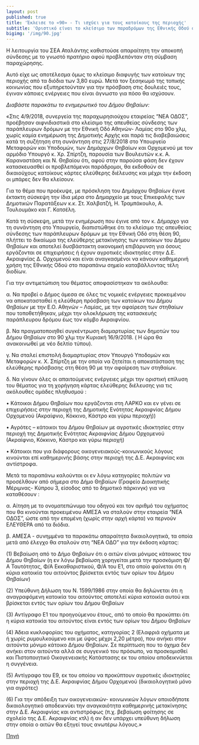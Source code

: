 ```yaml
---
layout: post
published: true
title: 'Έκλεισε το «90» - Τι ισχύει για τους κατοίκους της περιοχής'
subtitle: 'Οριστικό είναι το κλείσιμο των παραδρόμων της Εθνικής Οδού στο ύψος του «90».'
bigimg: '/img/90.jpg'	
---
```

Η λειτουργία του ΣΕΑ Αταλάντης καθιστούσε απαραίτητη την αποκοπή σύνδεσης με το γνωστό πρατήριο αφού προβλεπόνταν στη σύμβαση παραχώρησης.

Αυτό είχε ως αποτέλεσμα όμως το κλείσιμο διαφυγής των κατοίκων της περιοχής από τα διόδια των 3,80 ευρώ. Μετά τον ξεσηκωμό της τοπικής κοινωνίας που εξυπηρετούνταν για την πρόσβαση στις δουλειές τους, έγιναν κάποιες ενέργειες που είναι άγνωστο για πόσο θα ισχύσουν.

*Διαβάστε παρακάτω το ενημερωτικό του Δήμου Θηβαίων:*

«Στις 4/9/2018, συνεργεία της παραχωρησιούχου εταιρείας “ΝΕΑ ΟΔΟΣ”, προέβησαν αιφνιδιαστικά στο κλείσιμο της απευθείας σύνδεσης των παράπλευρων δρόμων με την Εθνική Οδό Αθηνών- Λαμίας στο 90ο χλμ, χωρίς καμία ενημέρωση της Δημοτικής Αρχής και παρά τις διαβεβαιώσεις κατά τη συζήτηση στη συνάντηση στις 27/8/2018 στο Υπουργείο Μεταφορών και Υποδομών, των Δημάρχων Θηβαίων και Ορχομενού με τον αρμόδιο Υπουργό κ. Χρ. Σπίρτζη, παρουσία των Βουλευτών κ.κ. Α. Καραναστάση και Ν. Θηβαίου ότι,  αφού στην παρούσα φάση δεν έχουν κατασκευασθεί οι προβλεπόμενοι παράδρομοι, θα εκδοθούν σε δικαιούχους κατοίκους κάρτες ελεύθερης διέλευσης και μέχρι την έκδοση οι μπάρες δεν θα κλείσουν.

Για το θέμα που προέκυψε, με πρόσκληση του Δημάρχου Θηβαίων έγινε έκτακτη σύσκεψη την ίδια μέρα στο Δημαρχείο με τους Επικεφαλής των Δημοτικών Παρατάξεων κ.κ. Στ. Χαλβατζή, Η. Τραμπάκουλο, Α. Τουλουμάκο και Γ. Κατσέλη.

Κατά τη σύσκεψη, μετά την ενημέρωση που έγινε από τον κ. Δήμαρχο για τη συνάντηση στο Υπουργείο, διαπιστώθηκε ότι το κλείσιμο της απευθείας σύνδεσης των παράπλευρων δρόμων με την Εθνική Οδό στη θέση 90,  πλήττει το δικαίωμα της ελεύθερης μετακίνησης των κατοίκων του Δήμου Θηβαίων και αποτελεί δυσβάστακτη οικονομική επιβάρυνση για όσους εργάζονται σε επιχειρήσεις ή έχουν αγροτικές ιδιοκτησίες στην Δ.Ε. Ακραιφνίας Δ. Ορχομενού και είναι αναγκασμένοι να κάνουν καθημερινή χρήση της Εθνικής Οδού στο παραπάνω σημείο καταβάλλοντας τέλη διοδίων.

Για την αντιμετώπιση του θέματος  αποφασίστηκαν τα ακόλουθα:

 α. Να προβεί ο Δήμος άμεσα σε όλες τις νομικές ενέργειες προκειμένου να αποκατασταθεί η  ελεύθερη πρόσβαση των κατοίκων του Δήμου Θηβαίων με την Ε.Ο. Αθηνών – Λαμίας, με την αφαίρεση των στηθαίων που τοποθετήθηκαν, μέχρι την ολοκλήρωση της κατασκευής παράπλευρου δρόμου έως τον κόμβο Ακραιφνίου.

 β. Να πραγματοποιηθεί συγκέντρωση διαμαρτυρίας των δημοτών του Δήμου Θηβαίων στο 90 χλμ την Κυριακή 16/9/2018. ( Η ώρα θα ανακοινωθεί με νέο δελτίο τύπου).

 γ. Να σταλεί επιστολή διαμαρτυρίας στον Υπουργό Υποδομών και Μεταφορών κ. Χ. Σπίρτζη με την οποία να ζητείται η αποκατάσταση της ελεύθερης πρόσβασης στη θέση 90 με την αφαίρεση των στηθαίων.

 δ. Να γίνουν όλες οι απαιτούμενες ενέργειες μέχρι την οριστική επίλυση του θέματος για τη χορήγηση κάρτας ελεύθερης διέλευσης για τις ακόλουθες ομάδες πληθυσμού :

• Kάτοικοι Δήμου Θηβαίων που εργάζονται στη ΛΑΡΚΟ και εν γένει σε επιχειρήσεις στην περιοχή της Δημοτικής Ενότητας Ακραιφνίας Δήμου Ορχομενού (Ακραίφνιο, Κόκκινο, Κάστρο και γύρω περιοχή))

• Αγρότες – κάτοικοι του Δήμου Θηβαίων με αγροτικές ιδιοκτησίες στην περιοχή της Δημοτικής Ενότητας Ακραιφνίας Δήμου Ορχομενού (Ακραίφνιο, Κόκκινο, Κάστρο και γύρω περιοχή)

• Κάτοικοι που για διάφορους οικογενειακούς-κοινωνικούς λόγους κινούνται επί καθημερινής βάσης στην περιοχή της Δ.Ε. Ακραιφνίας και αντίστροφα.

Μετά τα παραπάνω καλούνται οι εν λόγω κατηγορίες πολιτών να προσέλθουν από σήμερα  στο Δήμο Θηβαίων (Γραφείο Διοικητικής Μέριμνας- Κύπρου 3, είσοδος από το δημοτικό πάρκινγκ) για  να καταθέσουν :

 α. Αίτηση με το ονοματεπώνυμο του οδηγού και τον αριθμό του οχήματος που θα κινούνται προκειμένου ΑΜΕΣΑ να σταλούν στην εταιρεία “ΝΕΑ ΟΔΟΣ”, ώστε από την επομένη (χωρίς στην αρχή κάρτα) να περνούν ΕΛΕΥΘΕΡΑ από τα διόδια.

 β. ΑΜΕΣΑ - συνημμένα τα παρακάτω απαραίτητα δικαιολογητικά, τα οποία μετά από έλεγχο θα σταλούν στη “ΝΕΑ ΟΔΟ” για την έκδοση κάρτας:

  (1) Βεβαίωση από το  Δήμο Θηβαίων ότι ο αιτών είναι μόνιμος κάτοικος του Δήμου Θηβαίων (η εν λόγω βεβαίωση χορηγείται μετά την προσκόμιση Φ/Α Ταυτότητας, Φ/Α Εκκαθαριστικού, Φ/Α του Ε1, στο οποίο φαίνεται ότι η κύρια κατοικία του αιτούντος βρίσκεται εντός των ορίων του Δήμου Θηβαίων)

  (2) Υπεύθυνη Δήλωση του Ν. 1599/1986 στην οποία θα δηλώνεται ότι η αναγραφόμενη κατοικία του αιτούντος αποτελεί κύρια κατοικία αυτού και βρίσκεται εντός των ορίων του Δήμου Θηβαίων

  (3) Αντίγραφο Ε1 του προηγούμενου έτους, από το οποίο θα προκύπτει ότι η κύρια κατοικία του αιτούντος είναι εντός των ορίων του Δήμου Θηβαίων

  (4) Άδεια κυκλοφορίας του οχήματος, κατηγορίας 2 (Ελαφριά οχήματα με ή χωρίς ρυμουλκούμενο και με ύψος μέχρι 2,20 μέτρα), που ανήκει στον αιτούντα μόνιμο κάτοικο Δήμου Θηβαίων.  Σε περίπτωση που το όχημα δεν ανήκει στον αιτούντα αλλά σε συγγενικό του πρόσωπο, να προσκομισθεί και Πιστοποιητικό Οικογενειακής Κατάστασης εκ του οποίου αποδεικνύεται η συγγένεια.

  (5) Αντίγραφο του Ε9, εκ του οποίου να προκύπτουν αγροτικές ιδιοκτησίες στην περιοχή της Δ.Ε. Ακραιφνίας Δήμου Ορχομενού (δικαιολογητικό μόνο για αγρότες)

  (6) Για την απόδειξη των οικογενειακών- κοινωνικών λόγων οποιοδήποτε δικαιολογητικό αποδεικνύει την αναγκαιότητα καθημερινής μετακίνησης στην Δ.Ε. Ακραιφνίας και αντιστρόφως (π.χ. βεβαίωση φοίτησης σε σχολείο της Δ.Ε. Ακραιφνίας κτλ) ή αν δεν υπάρχει υπεύθυνη δήλωση στην οποία ο αιτών θα εξηγεί τους ανωτέρω λόγους.»


[Πηγή](http://www.lamiareport.gr/index.php/topika/item/102424-ekleise-to-90-ti-isxyei-gia-tous-katoikous-tis-perioxis)

